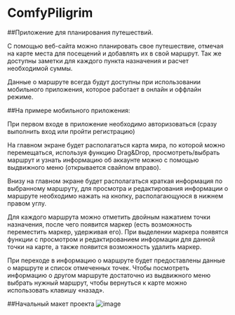 # ComfyPiligrim
##Приложение для планирования путешествий.

С помощью веб-сайта можно планировать свое путешествие, отмечая на карте места для посещений и добавлять их в свой маршрут. Так же доступны заметки для каждого пункта назначения и расчет необходимой суммы.

Данные о маршруте всегда будут доступны при использовании мобильного приложения, которое работает в онлайн и оффлайн режиме.

##На примере мобильного приложения:

При первом входе в приложение необходимо авторизоваться (сразу выполнить вход или пройти регистрацию)

На главном экране будет располагаться карта мира, по которой можно перемещаться, используя функцию Drag&Drop, просмотреть/выбрать маршрут и узнать информацию об аккаунте можно с помощью выдвижного меню (открывается свайпом вправо).

Внизу на главном экране будет располагаться краткая информация по выбранному маршруту, для просмотра и редактирования информации о маршруте необходимо нажать на кнопку, располагающуюся в нижнем правом углу.

Для каждого маршрута можно отметить двойным нажатием точки назначения, после чего появится маркер (есть возможность переместить маркер, удерживая его). При выделении маркера появятся функции с просмотром и редактированием информации для данной точки на карте, а также появится возможность удалить маркер.

При переходе в информацию о маршруте будет предоставлены данные о маршруте и список отмеченных точек. Чтобы посмотреть информацию о другом маршруте достаточно из выдвижного меню выбрать нужный маршрут, чтобы вернуться к карте можно использовать клавишу «назад».

##Начальный макет проекта
![image](https://user-images.githubusercontent.com/33409590/109516975-5fe1eb80-7adb-11eb-8d96-b13acfffe0ed.png)

